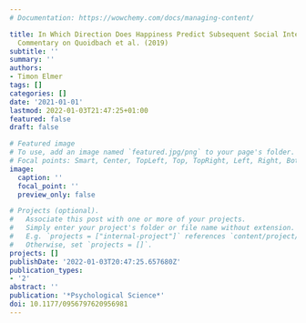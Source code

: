 ```yaml
---
# Documentation: https://wowchemy.com/docs/managing-content/

title: In Which Direction Does Happiness Predict Subsequent Social Interactions? A
  Commentary on Quoidbach et al. (2019)
subtitle: ''
summary: ''
authors:
- Timon Elmer
tags: []
categories: []
date: '2021-01-01'
lastmod: 2022-01-03T21:47:25+01:00
featured: false
draft: false

# Featured image
# To use, add an image named `featured.jpg/png` to your page's folder.
# Focal points: Smart, Center, TopLeft, Top, TopRight, Left, Right, BottomLeft, Bottom, BottomRight.
image:
  caption: ''
  focal_point: ''
  preview_only: false

# Projects (optional).
#   Associate this post with one or more of your projects.
#   Simply enter your project's folder or file name without extension.
#   E.g. `projects = ["internal-project"]` references `content/project/deep-learning/index.md`.
#   Otherwise, set `projects = []`.
projects: []
publishDate: '2022-01-03T20:47:25.657680Z'
publication_types:
- '2'
abstract: ''
publication: '*Psychological Science*'
doi: 10.1177/0956797620956981
---
```

